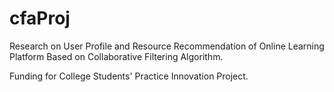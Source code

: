 # cfaProj

Research on User Profile and Resource Recommendation of Online Learning Platform Based on Collaborative Filtering Algorithm.

Funding for College Students' Practice Innovation Project.